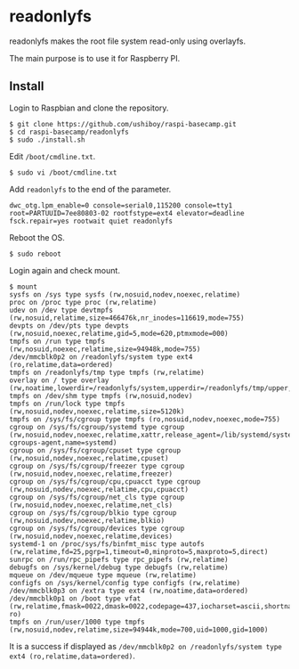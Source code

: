 # readonlyfs

readonlyfs makes the root file system read-only using overlayfs.

The main purpose is to use it for Raspberry PI.

## Install

Login to Raspbian and clone the repository.

```
$ git clone https://github.com/ushiboy/raspi-basecamp.git
$ cd raspi-basecamp/readonlyfs
$ sudo ./install.sh
```

Edit `/boot/cmdline.txt`.

```
$ sudo vi /boot/cmdline.txt
```

Add `readonlyfs` to the end of the parameter.

```
dwc_otg.lpm_enable=0 console=serial0,115200 console=tty1 root=PARTUUID=7ee80803-02 rootfstype=ext4 elevator=deadline fsck.repair=yes rootwait quiet readonlyfs
```

Reboot the OS.

```
$ sudo reboot
```

Login again and check mount.

```
$ mount
sysfs on /sys type sysfs (rw,nosuid,nodev,noexec,relatime)
proc on /proc type proc (rw,relatime)
udev on /dev type devtmpfs (rw,nosuid,relatime,size=466476k,nr_inodes=116619,mode=755)
devpts on /dev/pts type devpts (rw,nosuid,noexec,relatime,gid=5,mode=620,ptmxmode=000)
tmpfs on /run type tmpfs (rw,nosuid,noexec,relatime,size=94948k,mode=755)
/dev/mmcblk0p2 on /readonlyfs/system type ext4 (ro,relatime,data=ordered)
tmpfs on /readonlyfs/tmp type tmpfs (rw,relatime)
overlay on / type overlay (rw,noatime,lowerdir=/readonlyfs/system,upperdir=/readonlyfs/tmp/upper,workdir=/readonlyfs/tmp/work)
tmpfs on /dev/shm type tmpfs (rw,nosuid,nodev)
tmpfs on /run/lock type tmpfs (rw,nosuid,nodev,noexec,relatime,size=5120k)
tmpfs on /sys/fs/cgroup type tmpfs (ro,nosuid,nodev,noexec,mode=755)
cgroup on /sys/fs/cgroup/systemd type cgroup (rw,nosuid,nodev,noexec,relatime,xattr,release_agent=/lib/systemd/systemd-cgroups-agent,name=systemd)
cgroup on /sys/fs/cgroup/cpuset type cgroup (rw,nosuid,nodev,noexec,relatime,cpuset)
cgroup on /sys/fs/cgroup/freezer type cgroup (rw,nosuid,nodev,noexec,relatime,freezer)
cgroup on /sys/fs/cgroup/cpu,cpuacct type cgroup (rw,nosuid,nodev,noexec,relatime,cpu,cpuacct)
cgroup on /sys/fs/cgroup/net_cls type cgroup (rw,nosuid,nodev,noexec,relatime,net_cls)
cgroup on /sys/fs/cgroup/blkio type cgroup (rw,nosuid,nodev,noexec,relatime,blkio)
cgroup on /sys/fs/cgroup/devices type cgroup (rw,nosuid,nodev,noexec,relatime,devices)
systemd-1 on /proc/sys/fs/binfmt_misc type autofs (rw,relatime,fd=25,pgrp=1,timeout=0,minproto=5,maxproto=5,direct)
sunrpc on /run/rpc_pipefs type rpc_pipefs (rw,relatime)
debugfs on /sys/kernel/debug type debugfs (rw,relatime)
mqueue on /dev/mqueue type mqueue (rw,relatime)
configfs on /sys/kernel/config type configfs (rw,relatime)
/dev/mmcblk0p3 on /extra type ext4 (rw,noatime,data=ordered)
/dev/mmcblk0p1 on /boot type vfat (rw,relatime,fmask=0022,dmask=0022,codepage=437,iocharset=ascii,shortname=mixed,errors=remount-ro)
tmpfs on /run/user/1000 type tmpfs (rw,nosuid,nodev,relatime,size=94944k,mode=700,uid=1000,gid=1000)
```

It is a success if displayed as `/dev/mmcblk0p2 on /readonlyfs/system type ext4 (ro,relatime,data=ordered)`.


